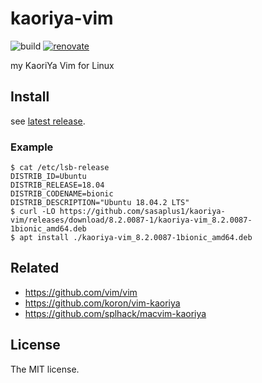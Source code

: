 # kaoriya-vim

![build](https://github.com/sasaplus1/kaoriya-vim/workflows/build/badge.svg)
[![renovate](https://badges.renovateapi.com/github/sasaplus1/kaoriya-vim)](https://renovatebot.com)

my KaoriYa Vim for Linux

## Install

see [latest release](https://github.com/sasaplus1/kaoriya-vim/releases/latest).

### Example

```console
$ cat /etc/lsb-release
DISTRIB_ID=Ubuntu
DISTRIB_RELEASE=18.04
DISTRIB_CODENAME=bionic
DISTRIB_DESCRIPTION="Ubuntu 18.04.2 LTS"
$ curl -LO https://github.com/sasaplus1/kaoriya-vim/releases/download/8.2.0087-1/kaoriya-vim_8.2.0087-1bionic_amd64.deb
$ apt install ./kaoriya-vim_8.2.0087-1bionic_amd64.deb
```

## Related

- https://github.com/vim/vim
- https://github.com/koron/vim-kaoriya
- https://github.com/splhack/macvim-kaoriya

## License

The MIT license.
